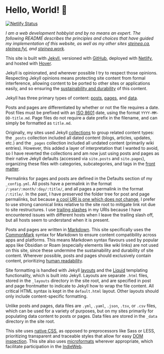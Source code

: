 # Hello, World! 🌱

[![Netlify Status](https://api.netlify.com/api/v1/badges/005f5f0e-c50a-42c0-bc92-8b415ca15ba3/deploy-status)](https://app.netlify.com/sites/neon-stardust-12b34a/deploys)

*I am a web development hobbyist and by no means an expert. The following README describes the principles and choices that have guided my implementation of this website, as well as my other sites [steinea.ca](https://steinea.ca/), [steinea.fyi](https://steinea.fyi/), and [steinea.work](https://steinea.work/).*

This site is built with [Jekyll](https://jekyllrb.com/), versioned with [GitHub](https://github.com/), deployed with [Netlify](https://www.netlify.com/), and hosted with [Hover](https://www.hover.com/).

Jekyll is opinionated, and wherever possible I try to respect those opinions. Respecting Jekyll opinions means protecting site content from formal interference, allowing content to be ported to other sites or applications easily, and so ensuring the [sustainability and durability](https://programminghistorian.org/en/lessons/sustainable-authorship-in-plain-text-using-pandoc-and-markdown) of this content.

Jekyll has three primary types of content: [posts](https://jekyllrb.com/docs/posts/), [pages](https://jekyllrb.com/docs/pages/), and [data](https://jekyllrb.com/docs/datafiles/).

Posts and pages are differentiated by whether or not the file requires a date. Post files must be prefixed with an [ISO 8601](https://www.iso.org/iso-8601-date-and-time-format.html) date, using the format <code>YYYY-MM-DD-title.md</code>. Page files do not require a date prefix in the filename, and can simply be formatted as <code>title.md</code>.

Originally, my sites used Jekyll [collections](https://jekyllrb.com/docs/collections/) to group related content types: the <code>_posts</code> collection included all dated content (blogs, articles, updates, etc.) and the <code>_pages</code> collection included all undated content (primarily wiki entries). However, this added a layer of interpretation that I wanted to avoid, so I have reverted the collections and am now just using posts and pages as their native Jekyll defaults (accessed via <code>site.posts</code> and <code>site.pages</code>), organizing these files with categories, subcategories, and tags in the [front matter](https://jekyllrb.com/docs/front-matter/).

Permalinks for pages and posts are defined in the Defaults section of my <code>_config.yml</code>. All posts have a permalink in the format <code>/:year/:month/:day/:title/</code>, and all pages a permalink in the format <code>/:title/</code>. In the past, I have preserved the folder tree for post and page permalinks, but because [a cool URI is one which does not change](https://www.w3.org/Provider/Style/URI.html), I prefer to use strong canonical links relative to the site root to mitigate link rot due to site restructures. I use [trailing slashes](https://cdivilly.wordpress.com/2014/03/11/why-trailing-slashes-on-uris-are-important/) in my URIs because I have encountered issues with different hosts when I leave the trailing slash off, but all hosts seem to understand when it is present.

Posts and pages are written in [Markdown](https://daringfireball.net/projects/markdown/). This site specifically uses the [CommonMark](https://commonmark.org/) syntax for Markdown to ensure content compatibility across apps and platforms. This means Markdown syntax flavours used by popular apps like Obsidian or Roam (especially elements like wiki links) are not used on this site, since these undermine the sustainability and durability of site content. Wherever possible, posts and pages should exclusively contain content, prioritizing [human readability](https://programminghistorian.org/en/lessons/sustainable-authorship-in-plain-text-using-pandoc-and-markdown).

Site formatting is handled with Jekyll [layouts](https://jekyllrb.com/docs/layouts/) and the [Liquid](https://shopify.github.io/liquid/) templating functionality, which is built into Jekyll. Layouts are separate <code>.html</code> files, stored in the <code>_layouts</code> directory in the site root, and are specified in post and page frontmatter to indicate to Jekyll how to wrap the file content. All critical HTML syntax is kept in the <code>default.html</code> layout. Other layouts should only include content-specific formatting.

Unlike posts and pages, data files are <code>.yml</code>, <code>.yaml</code>, <code>.json</code>, <code>.tsv</code>, or <code>.csv</code> files, which can be used for a variety of purposes, but on my sites primarily for populating data content to posts or pages. Data files are stored in the <code>_data</code> directory in the site root.

This site uses [native CSS](https://medium.com/@karstenbiedermann/goodbye-sass-welcome-back-native-css-b3beb096d2b4), as opposed to preprocessors like Sass or LESS, prioritizing transparent and traceable styles that allow for easy [DOM inspection](https://en.wikipedia.org/wiki/DOM_Inspector). This site also uses [microformats](https://microformats.org/wiki/about) wherever appropriate, which facilitate participation in the [IndieWeb](https://indieweb.org/).
